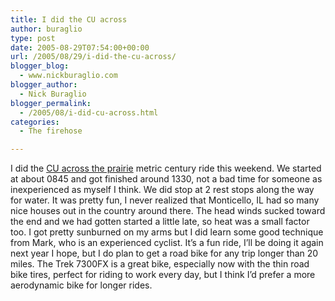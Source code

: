 ```yaml
---
title: I did the CU across
author: buraglio
type: post
date: 2005-08-29T07:54:00+00:00
url: /2005/08/29/i-did-the-cu-across/
blogger_blog:
  - www.nickburaglio.com
blogger_author:
  - Nick Buraglio
blogger_permalink:
  - /2005/08/i-did-cu-across.html
categories:
  - The firehose

---
```

<div>
</div>

I did the [CU across the prairie][1] metric century ride this weekend. We started at about 0845 and got finished around 1330, not a bad time for someone as inexperienced as myself I think. We did stop at 2 rest stops along the way for water. It was pretty fun, I never realized that Monticello, IL had so many nice houses out in the country around there. The head winds sucked toward the end and we had gotten started a little late, so heat was a small factor too. I got pretty sunburned on my arms but I did learn some good technique from Mark, who is an experienced cyclist. It&#8217;s a fun ride, I&#8217;ll be doing it again next year I hope, but I do plan to get a road bike for any trip longer than 20 miles. The Trek 7300FX is a great bike, especially now with the thin road bike tires, perfect for riding to work every day, but I think I&#8217;d prefer a more aerodynamic bike for longer rides.

<div>
</div>

 [1]: http://prairiecycleclub.org/modules.php?op=modload&name=Sections&file=index&req=viewarticle&artid=5&page=1